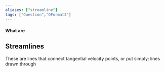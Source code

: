 ```yaml
---
aliases: ["streamline"]
tags: ["Question","QFormat3"]
---
```


#### What are
## Streamlines
These are lines that connect tangential velocity points, or put simply: lines drawn through 